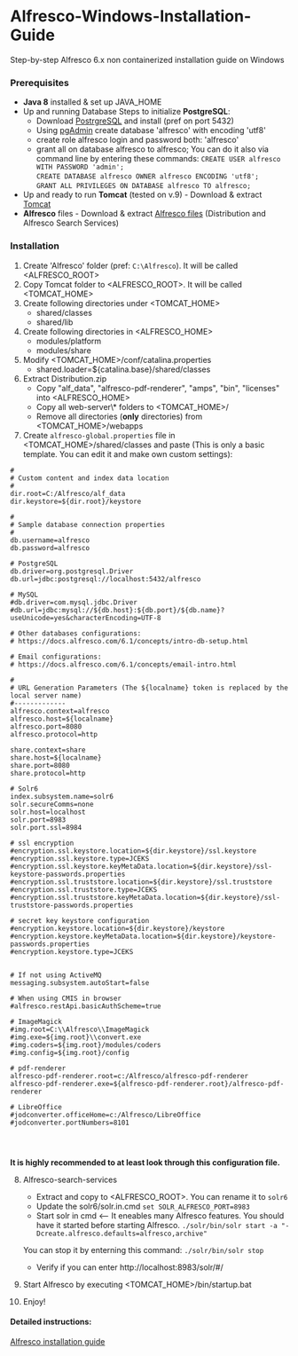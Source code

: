 # Alfresco-Windows-Installation-Guide
Step-by-step Alfresco 6.x non containerized installation guide on Windows

### Prerequisites
 - **Java 8** installed & set up JAVA_HOME
 - Up and running Database
	Steps to initialize **PostgreSQL**:
	- Download [PostrgreSQL]([https://www.postgresql.org/download/]) and install (pref on port 5432)
	- Using [pgAdmin](https://www.pgadmin.org/) create database 'alfresco' with encoding 'utf8'
	- create role alfresco login and password both: 'alfresco'
	- grant all on database alfresco to alfresco;
	You can do it also via command line by entering these commands:
	`CREATE USER alfresco WITH PASSWORD 'admin';`  
	`CREATE DATABASE alfresco OWNER alfresco ENCODING 'utf8';`  
	`GRANT ALL PRIVILEGES ON DATABASE alfresco TO alfresco;`  
- Up and ready to run **Tomcat** (tested on v.9)
		- Download & extract [Tomcat](https://tomcat.apache.org/download-90.cgi) 
-  **Alfresco** files
		- Download & extract [Alfresco files](https://www.alfresco.com/thank-you/thank-you-downloading-alfresco-community-edition) (Distribution and  Alfresco Search Services)
	
	
### Installation
1. Create 'Alfresco' folder (pref: `C:\Alfresco`). It will be called <ALFRESCO_ROOT>
2. Copy Tomcat folder to <ALFRESCO_ROOT>. It will be called <TOMCAT_HOME>
3. Create following directories under <TOMCAT_HOME>
	- shared/classes
	- shared/lib
4.	Create following directories in <ALFRESCO_HOME>
	- modules/platform
	- modules/share
5. Modify <TOMCAT_HOME>/conf/catalina.properties 
	- shared.loader=${catalina.base}/shared/classes
6. Extract Distribution.zip
	- Copy "alf_data", "alfresco-pdf-renderer", "amps", "bin", "licenses" into <ALFRESCO_HOME>
	- Copy all web-server\\*  folders to <TOMCAT_HOME>/
	- Remove all directories (**only** directories)  from  <TOMCAT_HOME>/webapps
7. Create `alfresco-global.properties` file in <TOMCAT_HOME>/shared/classes and paste (This is only a basic template. You can edit it and make own custom settings):
```
#
# Custom content and index data location
#
dir.root=C:/Alfresco/alf_data
dir.keystore=${dir.root}/keystore

#
# Sample database connection properties
#
db.username=alfresco
db.password=alfresco

# PostgreSQL
db.driver=org.postgresql.Driver
db.url=jdbc:postgresql://localhost:5432/alfresco

# MySQL
#db.driver=com.mysql.jdbc.Driver
#db.url=jdbc:mysql://${db.host}:${db.port}/${db.name}?useUnicode=yes&characterEncoding=UTF-8 

# Other databases configurations:
# https://docs.alfresco.com/6.1/concepts/intro-db-setup.html

# Email configurations:
# https://docs.alfresco.com/6.1/concepts/email-intro.html

#
# URL Generation Parameters (The ${localname} token is replaced by the local server name)
#-------------
alfresco.context=alfresco
alfresco.host=${localname}
alfresco.port=8080
alfresco.protocol=http

share.context=share
share.host=${localname}
share.port=8080
share.protocol=http

# Solr6
index.subsystem.name=solr6
solr.secureComms=none
solr.host=localhost
solr.port=8983
solr.port.ssl=8984

# ssl encryption
#encryption.ssl.keystore.location=${dir.keystore}/ssl.keystore
#encryption.ssl.keystore.type=JCEKS
#encryption.ssl.keystore.keyMetaData.location=${dir.keystore}/ssl-keystore-passwords.properties
#encryption.ssl.truststore.location=${dir.keystore}/ssl.truststore
#encryption.ssl.truststore.type=JCEKS
#encryption.ssl.truststore.keyMetaData.location=${dir.keystore}/ssl-truststore-passwords.properties

# secret key keystore configuration
#encryption.keystore.location=${dir.keystore}/keystore
#encryption.keystore.keyMetaData.location=${dir.keystore}/keystore-passwords.properties
#encryption.keystore.type=JCEKS


# If not using ActiveMQ
messaging.subsystem.autoStart=false

# When using CMIS in browser
#alfresco.restApi.basicAuthScheme=true

# ImageMagick
#img.root=C:\\Alfresco\\ImageMagick
#img.exe=${img.root}\\convert.exe
#img.coders=${img.root}/modules/coders
#img.config=${img.root}/config

# pdf-renderer
alfresco-pdf-renderer.root=c:/Alfresco/alfresco-pdf-renderer
alfresco-pdf-renderer.exe=${alfresco-pdf-renderer.root}/alfresco-pdf-renderer

# LibreOffice
#jodconverter.officeHome=c:/Alfresco/LibreOffice
#jodconverter.portNumbers=8101




```
__It is highly recommended to at least look through this configuration file.__

8.  Alfresco-search-services 
	- Extract and copy to <ALFRESCO_ROOT>. You can rename it to `solr6`
	- Update the solr6/solr.in.cmd
		`set SOLR_ALFRESCO_PORT=8983`
	- Start solr in cmd <-- It eneables many Alfresco features. You should have it started before starting Alfresco.
	`./solr/bin/solr start -a "-Dcreate.alfresco.defaults=alfresco,archive"`

	You can stop it by enterning this command:
	`./solr/bin/solr stop`
	
	- Verify if you can enter http://localhost:8983/solr/#/
9.  Start Alfresco by executing  <TOMCAT_HOME>/bin/startup.bat
10. Enjoy!


#### Detailed instructions:
[Alfresco installation guide](https://docs.alfresco.com/community/concepts/install-community-intro.html)

